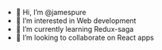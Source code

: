 - 👋 Hi, I’m @jamespure
- 👀 I’m interested in Web development
- 🌱 I’m currently learning Redux-saga
- 💞️ I’m looking to collaborate on React apps

<!---
jamespure/jamespure is a ✨ special ✨ repository because its `README.md` (this file) appears on your GitHub profile.
You can click the Preview link to take a look at your changes.
--->
